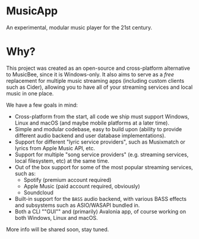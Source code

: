 # MusicApp
An experimental, modular music player for the 21st century.

# Why?
This project was created as an open-source and cross-platform alternative to MusicBee, since it is Windows-only. It also aims to serve as a *free* replacement for multiple music streaming apps (including custom clients such as Cider), allowing you to have all of your streaming services and local music in one place.

We have a few goals in mind:
- Cross-platform from the start, all code we ship must support Windows, Linux and macOS (and maybe mobile platforms at a later time).
- Simple and modular codebase, easy to build upon (ability to provide different audio backend and user database implementations).
- Support for different "lyric service providers", such as Musixmatch or lyrics from Apple Music API, etc.
- Support for multiple "song service providers" (e.g. streaming services, local filesystem, etc) at the same time.
- Out of the box support for some of the most popular streaming services, such as:
  - Spotify (premium account required)
  - Apple Music (paid account required, obviously)
  - Soundcloud
- Built-in support for the `BASS` audio backend, with various BASS effects and subsystems such as ASIO/WASAPI bundled in.
- Both a CLI ""GUI"" and (primarily) Avalonia app, of course working on both Windows, Linux and macOS.

More info will be shared soon, stay tuned.
